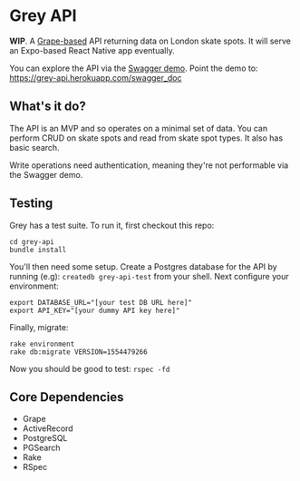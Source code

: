 # Grey API

__WIP__. A [Grape-based](http://www.ruby-grape.org) API returning data on London skate spots. It will serve an Expo-based React Native app eventually.

You can explore the API via the [Swagger demo](https://petstore.swagger.io/#/). Point the demo to: https://grey-api.herokuapp.com/swagger_doc

## What's it do? ##

The API is an MVP and so operates on a minimal set of data. You can perform CRUD on skate spots and read from skate spot types. It also has basic search. 

Write operations need authentication, meaning they're not performable via the Swagger demo.

## Testing ##

Grey has a test suite. To run it, first checkout this repo:

```
cd grey-api
bundle install
```

You'll then need some setup. Create a Postgres database for the API by running (e.g): ```createdb grey-api-test``` from your shell. Next configure your environment:

```
export DATABASE_URL="[your test DB URL here]"
export API_KEY="[your dummy API key here]"
```

Finally, migrate:

```
rake environment
rake db:migrate VERSION=1554479266
```

Now you should be good to test: ```rspec -fd```

## Core Dependencies ##

* Grape
* ActiveRecord
* PostgreSQL
* PGSearch
* Rake
* RSpec
